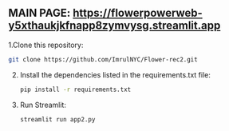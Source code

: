 ## MAIN PAGE: https://flowerpowerweb-y5xthaukjkfnapp8zymvysg.streamlit.app

1.Clone this repository:
   ```sh
   git clone https://github.com/ImrulNYC/Flower-rec2.git
   ```
2. Install the dependencies listed in the requirements.txt file:
   ```sh
   pip install -r requirements.txt
   ```
3. Run Streamlit:
   ```sh
   streamlit run app2.py
